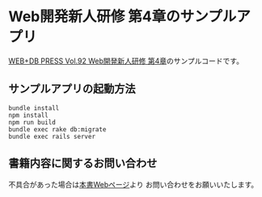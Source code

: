 # Web開発新人研修 第4章のサンプルアプリ
[WEB+DB PRESS Vol.92 Web開発新人研修 第4章](http://gihyo.jp/magazine/wdpress/archive/2016/vol92)のサンプルコードです。

## サンプルアプリの起動方法
```
bundle install
npm install
npm run build
bundle exec rake db:migrate
bundle exec rails server
```

## 書籍内容に関するお問い合わせ
不具合があった場合は[本書Webページ](https://gihyo.jp/site/inquiry/book?ISBN=978-4-7741-8054-0)より
お問い合わせをお願いいたします。
